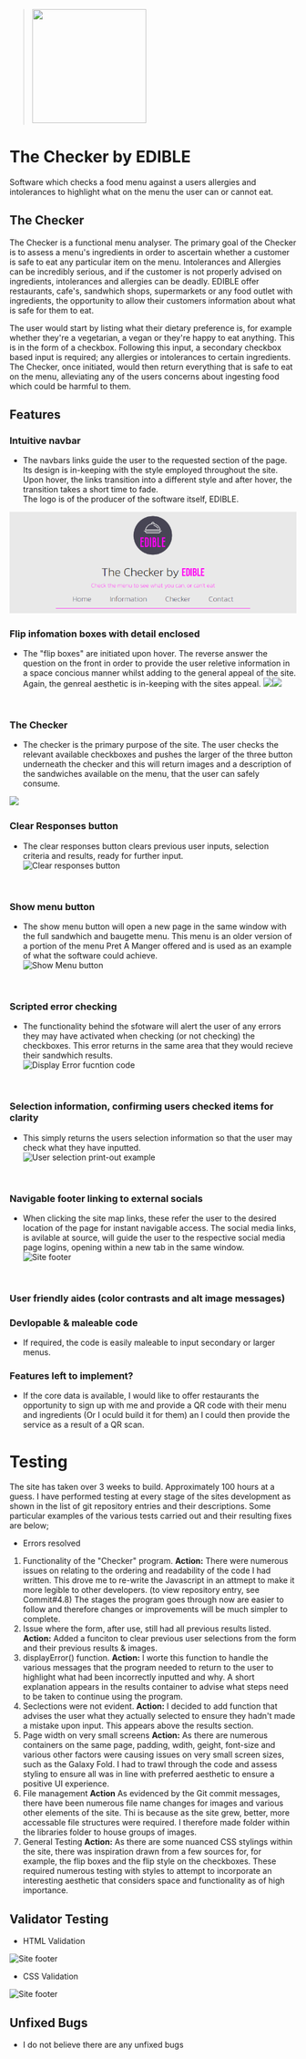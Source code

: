 ><img src="https://github.com/SamYatesSmith/IA-Menu-Checker/assets/109161693/303573b5-74f6-49c1-b134-8a135674de10" width=200 height=200>

# The Checker by EDIBLE

Software which checks a food menu against a users allergies and intolerances to highlight what on the menu the user can or cannot eat.

## The Checker

The Checker is a functional menu analyser.  The primary goal of the Checker is to assess a menu's ingredients in order to ascertain whether a customer is safe to eat any particular item on the menu.  Intolerances and Allergies can be incredibly serious, and if the customer is not properly advised on ingredients, intolerances and allergies can be deadly.  EDIBLE offer restaurants, cafe's, sandwhich shops, supermarkets or any food outlet with ingredients, the opportunity to allow their customers information about what is safe for them to eat.  

The user would start by listing what their dietary preference is, for example whether they're a vegetarian, a vegan or they're happy to eat anything.  This is in the form of a checkbox.  Following this input, a secondary checkbox based input is required; any allergies or intolerances to certain ingredients.  The Checker, once initiated, would then return everything that is safe to eat on the menu, alleviating any of the users concerns about ingesting food which could be harmful to them. 

## Features

 ### Intuitive navbar 
 - The navbars links guide the user to the requested section of the page.  Its design is in-keeping with the style employed throughout the site.  Upon hover, the links transition into a different style and after hover, the transition takes a short time to fade.  
 The logo is of the producer of the software itself, EDIBLE. 
 <img src="https://github.com/SamYatesSmith/IA-Menu-Checker/blob/main/assets/images/libraries/readmescreenshots/1.Screenshot.header.png">
<br>

 ### Flip infomation boxes with detail enclosed
 - The "flip boxes" are initiated upon hover.  The reverse answer the question on the front in order to provide the user reletive information in a space concious manner whilst adding to the general appeal of the site.  Again, the genreal aesthetic is in-keeping with the sites appeal.
 <img src="/workspace/IA-Menu-Checker/assets/images/libraries/readmescreenshots/2.Screenshot.flip-front.png"><img src="/workspace/IA-Menu-Checker/assets/images/libraries/readmescreenshots/3.Screenshot.flipped.back.png">
<br>

 ### The Checker
 - The checker is the primary purpose of the site.  The user checks the relevant available checkboxes and pushes the larger of the three button underneath the checker and this will return images and a description of the sandwiches available on the menu, that the user can safely consume.  
 <img src="/workspace/IA-Menu-Checker/assets/images/libraries/readmescreenshots/4.TheChecker.png">
<br>

 ### Clear Responses button
 - The clear responses button clears previous user inputs, selection criteria and results, ready for further input.
 <img src="/workspace/IA-Menu-Checker/assets/images/libraries/readmescreenshots/5.ClearResponses.png"
     alt="Clear responses button"
     style="display:block;
            float:none;
            margin-left:auto;
            margin-right:auto;
            ">
<br>

 ### Show menu button
 - The show menu button will open a new page in the same window with the full sandwhich and baugette menu.  This menu is an older version of a portion of the menu Pret A Manger offered and is used as an example of what the software could achieve.
 <img src="/workspace/IA-Menu-Checker/assets/images/libraries/readmescreenshots/6.ShowMenu.png"
     alt="Show Menu button"
     style="display:block;
            float:none;
            margin-left:auto;
            margin-right:auto;
            ">
<br>

 ### Scripted error checking
 - The functionality behind the sfotware will alert the user of any errors they may have activated when checking (or not checking) the checkboxes.  This error returns in the same area that they would recieve their sandwhich results. 
 <img src="/workspace/IA-Menu-Checker/assets/images/libraries/readmescreenshots/7.displayError.png"
     alt="Display Error fucntion code"
     style="display:block;
            float:none;
            margin-left:auto;
            margin-right:auto;
            ">
<br>

 ### Selection information, confirming users checked items for clarity
 - This simply returns the users selection information so that the user may check what they have inputted.
 <img src="/workspace/IA-Menu-Checker/assets/images/libraries/readmescreenshots/8.SelectionClarity.png"
     alt="User selection print-out example"
     style="display:block;
            float:none;
            margin-left:auto;
            margin-right:auto;
            ">
<br>

 ### Navigable footer linking to external socials
 - When clicking the site map links, these refer the user to the desired location of the page for instant navigable access.  The social media links, is avilable at source, will guide the user to the respective social media page logins, opening within a new tab in the same window.
 <img src="/workspace/IA-Menu-Checker/assets/images/libraries/readmescreenshots/9.NavigableFooter.png"
     alt="Site footer"
     style="display:block;
            float:none;
            margin-left:auto;
            margin-right:auto;
            ">
<br>

 ### User friendly aides (color contrasts and alt image messages)
 ### Devlopable & maleable code 
 - If required, the code is easily maleable to input secondary or larger menus.

 ### Features left to implement? 
 - If the core data is available, I would like to offer restaurants the opportunity to sign up with me and provide a QR code with their menu and ingredients (Or I oculd build it for them) an I could then provide the service as a result of a QR scan. 

# Testing 

The site has taken over 3 weeks to build.  Approximately 100 hours at a guess.  I have performed testing at every stage of the sites development as shown in the list of git repository entries and their descriptions.  Some particular examples of the various tests carried out and their resulting fixes are below;
- Errors resolved
 1. Functionality of the "Checker" program.  **Action:** There were numerous issues on relating to the ordering and readability of the code I had written.  This drove me to re-write the Javascript in an attmept to make it more legible to other developers. (to view repository entry, see Commit#4.8)  The stages the program goes through now are easier to follow and therefore changes or improvements will be much simpler to complete. 
 2. Issue where the form, after use, still had all previous results listed.  **Action:** Added a funciton to clear previous user selections from the form and their previous results & images.
 3. displayError() function.  **Action:** I worte this function to handle the various messages that the program needed to return to the user to highlight what had been incorrectly inputted and why.  A short explanation appears in the results container to advise what steps need to be taken to continue using the program.
 4. Seclections were not evident.  **Action:** I decided to add function that advises the user what they actually selected to ensure they hadn't made a mistake upon input.  This appears above the results section.
 5. Page width on very small screens **Action:** As there are numerous containers on the same page, padding, wdith, geight, font-size and various other factors were causing issues on very small screen sizes, such as the Galaxy Fold. I had to trawl through the code and assess styling to ensure all was in line with preferred aesthetic to ensure a positive UI experience.
 6. File management **Action** As evidenced by the Git commit messages, there have been numerous file name changes for images and various other elements of the site.  Thi is because as the site grew, better, more accessable file structures were required.  I therefore made folder within the libraries folder to house groups of images.
 7. General Testing **Action:** As there are some nuanced CSS stylings within the site, there was inspiration drawn from a few sources for, for example, the flip boxes and the flip style on the checkboxes.  These required numerous testing with styles to attempt to incorporate an interesting aesthetic that considers space and functionality as of high importance.

## Validator Testing

- HTML Validation

 <img src="/workspace/IA-Menu-Checker/assets/images/libraries/readmescreenshots/HTML.Validation.Pass.png"
     alt="Site footer"
     style="display:block;
            float:none;
            margin-left:auto;
            margin-right:auto;
            ">

- CSS Validation 

 <img src="/workspace/IA-Menu-Checker/assets/images/libraries/readmescreenshots/CSS.Validation.Pass.png"
     alt="Site footer"
     style="display:block;
            float:none;
            margin-left:auto;
            margin-right:auto;
            ">

## Unfixed Bugs

 - I do not believe there are any unfixed bugs
